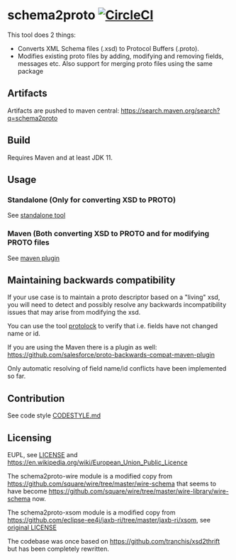 # schema2proto  [![CircleCI](https://circleci.com/gh/entur/schema2proto.svg?style=svg)](https://circleci.com/gh/entur/schema2proto)

This tool does 2 things:

* Converts XML Schema files (.xsd) to Protocol Buffers (.proto).
* Modifies existing proto files by adding, modifying and removing fields, messages etc. Also support for merging proto
  files using the same package

## Artifacts

Artifacts are pushed to maven central: <https://search.maven.org/search?q=schema2proto>

## Build

Requires Maven and at least JDK 11.

## Usage

### Standalone (Only for converting XSD to PROTO)

See [standalone tool](schema2proto-lib/README.md)

### Maven (Both converting XSD to PROTO and for modifying PROTO files

See [maven plugin](schema2proto-maven-plugin/README.md)

## Maintaining backwards compatibility

If your use case is to maintain a proto descriptor based on a "living" xsd, you will need to detect and possibly resolve
any backwards incompatibility issues that may arise from modifying the xsd.

You can use the tool [protolock](https://github.com/nilslice/protolock) to verify that i.e. fields have not changed name
or id.

If you are using the Maven there is a plugin as well: <https://github.com/salesforce/proto-backwards-compat-maven-plugin>

Only automatic resolving of field name/id conflicts have been implemented so far.

## Contribution

See code style [CODESTYLE.md](CODESTYLE.md)

## Licensing

EUPL, see [LICENSE](LICENSE.txt) and <https://en.wikipedia.org/wiki/European_Union_Public_Licence>

The schema2proto-wire module is a modified copy from <https://github.com/square/wire/tree/master/wire-schema> that seems
to have become <https://github.com/square/wire/tree/master/wire-library/wire-schema> now.

The schema2proto-xsom module is a modified copy from <https://github.com/eclipse-ee4j/jaxb-ri/tree/master/jaxb-ri/xsom>,
see [original LICENSE](schema2proto-xsom/LICENSE.md)

The codebase was once based on <https://github.com/tranchis/xsd2thrift> but has been completely rewritten.